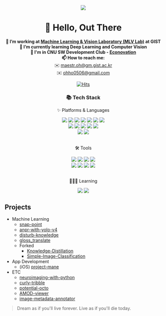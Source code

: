 
<div align="center">
  <img src="https://capsule-render.vercel.app/api?type=waving&color=auto&height=100&section=header&text=Maestr.oh's%20Hub&fontSize=50" />
</div>

<h1 align="center">👋 Hello, Out There</h1>



<p align="center">
  <strong>🔭 I’m working at <a href="https://sites.google.com/view/mlv">Machine Learning & Vision Laboratory (MLV Lab)</a> at GIST</strong><br>
  <strong>🌱 I’m currently learning Deep Learning and Computer Vision</strong><br>
  <strong>👯 I'm in CNU SW Development Club - <a href="https://github.com/JNU-econovation">Econovation</a></strong><br>
  <strong>📫 How to reach me:</strong><br>
  ✉️ <a href="mailto:maestr.oh@gm.gist.ac.kr">maestr.oh@gm.gist.ac.kr</a><br>
  ✉️ <a href="mailto:ohho0506@gmail.com">ohho0506@gmail.com</a>
</p>
<div align=center>
  
[![Hits](https://hits.seeyoufarm.com/api/count/incr/badge.svg?url=https%3A%2F%2Fgithub.com%2FDodant&count_bg=%238BBBF1&title_bg=%23555555&icon=github.svg&icon_color=%23FFFFFF&title=today+%2F+total&edge_flat=false)](https://hits.seeyoufarm.com)

</div>

<div align=center>
	<h3>📚 Tech Stack</h3>
	<p>✨ Platforms & Languages</p>
</div>
<div align="center">
	<img src="https://img.shields.io/badge/Python-white?style=flat&logo=Python&logoColor=3776AB" />
	<img src="https://img.shields.io/badge/Java-white?style=flat&logo=Java&logoColor=007396"/>
  	<img src="https://img.shields.io/badge/Swift-white?style=flat&logo=Swift&logoColor=F05138" />
  	<img src="https://img.shields.io/badge/HTML5-white?style=flat&logo=HTML5&logoColor=E34F26" />
  	<img src="https://img.shields.io/badge/CSS3-white?style=flat&logo=CSS3&logoColor=1572B6" />
  	<img src="https://img.shields.io/badge/JavaScript-white?style=flat&logo=JavaScript&logoColor=F7DF1E" />
  	<img src="https://img.shields.io/badge/MySQL-white?style=flat&logo=MySQL&logoColor=4479A1" />
  	<br>
  	<img src="https://img.shields.io/badge/PyTorch-EE4C2C?style=flat&logo=PyTorch&logoColor=white" />
  	<img src="https://img.shields.io/badge/PyTorch%20Lightening-792EE5?style=flat&logo=pytorchlightning&logoColor=white" />
  	<img src="https://img.shields.io/badge/TF-FF6F00?style=flat&logo=tensorflow&logoColor=white" />
  	<img src="https://img.shields.io/badge/Keras-D00000?style=flat&logo=keras&logoColor=white" />
  	<img src="https://img.shields.io/badge/Django-092E20?style=flat&logo=Django&logoColor=white" />
  	<br>
  	<img src="https://img.shields.io/badge/Linux-FCC624?style=flat&logo=Linux&logoColor=white" />
  	<img src="https://img.shields.io/badge/macOS-000000?style=flat&logo=macOS&logoColor=white" />
</div>
<br>
<div align=center>
	<p>🛠 Tools</p>
</div>
<div align=center>
	<img src="https://img.shields.io/badge/PyCharm-000000?style=flat&logo=PyCharm&logoColor=white" />
	<img src="https://img.shields.io/badge/VS%20Code-007ACC?style=flat&logo=VisualStudioCode&logoColor=white" />
	<img src="https://img.shields.io/badge/Xcode-147EFB?style=flat&logo=xcode&logoColor=white" />
  	<img src="https://img.shields.io/badge/Jupyter-F37626?style=flat&logo=jupyter&logoColor=white" />
  	<br>
	<img src="https://img.shields.io/badge/Git-F05032?style=flat&logo=Git&logoColor=white" />
	<img src="https://img.shields.io/badge/GitHub-181717?style=flat&logo=GitHub&logoColor=white" />
  	<img src="https://img.shields.io/badge/Slack-4A154B?style=flat&logo=slack&logoColor=white" />
  	<img src="https://img.shields.io/badge/ChatGPT-412991?style=flat&logo=openai&logoColor=white" />
</div>
<br>
<div align=center>
	<p>🧑🏻‍💻 Learning</p>
</div>
<div align=center>
	<img src="https://img.shields.io/badge/Docker-2496ED?style=flat&logo=docker&logoColor=white" />
	<img src="https://img.shields.io/badge/Vim-019733?style=flat&logo=vim&logoColor=white" />
</div>


## Projects
- Machine Learning
  - [snap-point](https://github.com/Dodant/snap-point)
  - [anpr-with-yolo-v4](https://github.com/Dodant/anpr-with-yolo-v4)
  - [disturb-knowledge](https://github.com/Dodant/disturb-knowledge)
  - [gloss_translate](https://github.com/Dodant/gloss_translate)
  - Forked
    - [Knowledge-Distillation](https://github.com/Dodant/Knowledge-Distillation)
    - [Simple-Image-Classification](https://github.com/Dodant/Simple-Image-Classification)
- App Development
  - (iOS) [project-mane](https://github.com/Dodant/project-mane)
- ETC
  - [neuroimaging-with-python](https://github.com/Dodant/neuroimaging-with-python)
  - [curly-tribble](https://github.com/Dodant/curly-tribble)
  - [potential-octo](https://github.com/Dodant/potential-octo)
  - [AMOD-viewer](https://github.com/Dodant/AMOD-viewer)
  - [image-metadata-annotator](https://github.com/Dodant/image-metadata-annotator)
   
   

   
> Dream as if you'll live forever. Live as if you'll die today.
<!--
**Dodant/dodant** is a ✨ _special_ ✨ repository because its `README.md` (this file) appears on your GitHub profile.

Here are some ideas to get you started:

- 🔭 I’m currently working on ...
- 🌱 I’m currently learning ...
- 👯 I’m looking to collaborate on ...
- 🤔 I’m looking for help with ...
- 💬 Ask me about ...
- 📫 How to reach me: ...
- 😄 Pronouns: ...
- ⚡ Fun fact: ...
-->
